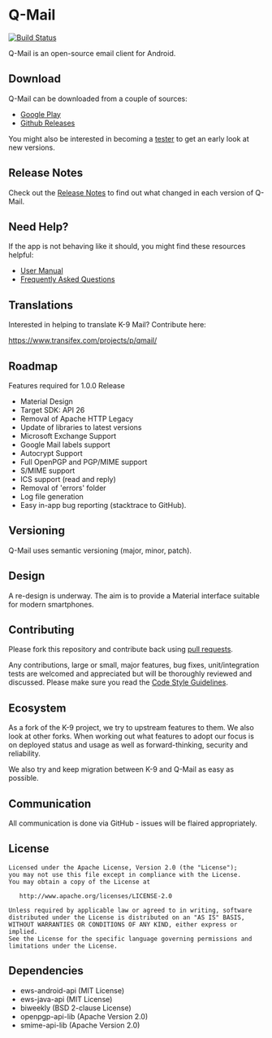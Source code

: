 # Q-Mail
[![Build Status](https://philipwhiuk.ci.cloudbees.com/job/master/badge/icon)](https://philipwhiuk.ci.cloudbees.com/job/master/)

Q-Mail is an open-source email client for Android.

## Download

Q-Mail can be downloaded from a couple of sources:

- [Google Play](https://play.google.com/store/apps/details?id=com.whiuk.philip.qmail)
- [Github Releases](https://github.com/philipwhiuk/q-mail/releases)

You might also be interested in becoming a 
[tester](https://play.google.com/apps/testing/com.whiuk.philip.qmail) 
to get an early look at new versions.


## Release Notes

Check out the [Release Notes](https://github.com/k9mail/k-9/wiki/ReleaseNotes) to find out what changed
in each version of Q-Mail.


## Need Help?

If the app is not behaving like it should, you might find these resources helpful:

- [User Manual](https://philipwhiuk.github.io/qmail/documentation.html)
- [Frequently Asked Questions](https://philipwhiuk.github.io/qmail/documentation/faq.html)

## Translations

Interested in helping to translate K-9 Mail? Contribute here:

https://www.transifex.com/projects/p/qmail/

## Roadmap

Features required for 1.0.0 Release

* Material Design
* Target SDK: API 26
* Removal of Apache HTTP Legacy
* Update of libraries to latest versions
* Microsoft Exchange Support
* Google Mail labels support
* Autocrypt Support
* Full OpenPGP and PGP/MIME support
* S/MIME support
* ICS support (read and reply)
* Removal of 'errors' folder
* Log file generation
* Easy in-app bug reporting (stacktrace to GitHub).

## Versioning

Q-Mail uses semantic versioning (major, minor, patch).

## Design

A re-design is underway. The aim is to provide a Material interface suitable for modern smartphones.

## Contributing

Please fork this repository and contribute back using [pull requests](https://github.com/philipwhiuk/q-mail/pulls).

Any contributions, large or small, major features, bug fixes, unit/integration tests are welcomed and appreciated
but will be thoroughly reviewed and discussed. Please make sure you read the [Code Style Guidelines](https://github.com/philipwhiuk/q-mail/CODESTYLE.md).

## Ecosystem

As a fork of the K-9 project, we try to upstream features to them. We also look at other forks. 
When working out what features to adopt our focus is on deployed status and usage as well as 
forward-thinking, security and reliability.

We also try and keep migration between K-9 and Q-Mail as easy as possible.


## Communication

All communication is done via GitHub - issues will be flaired appropriately.


## License

    Licensed under the Apache License, Version 2.0 (the "License");
    you may not use this file except in compliance with the License.
    You may obtain a copy of the License at

       http://www.apache.org/licenses/LICENSE-2.0

    Unless required by applicable law or agreed to in writing, software
    distributed under the License is distributed on an "AS IS" BASIS,
    WITHOUT WARRANTIES OR CONDITIONS OF ANY KIND, either express or implied.
    See the License for the specific language governing permissions and
    limitations under the License.

## Dependencies

* ews-android-api (MIT License)
* ews-java-api (MIT License)
* biweekly (BSD 2-clause License)
* openpgp-api-lib (Apache Version 2.0)
* smime-api-lib (Apache Version 2.0)
